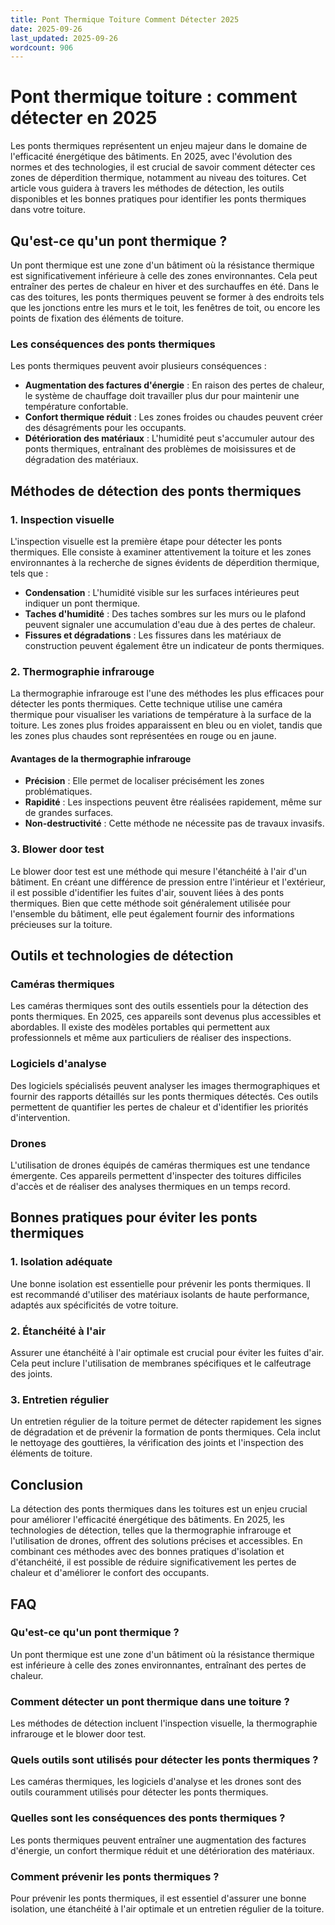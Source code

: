 ```yaml
---
title: Pont Thermique Toiture Comment Détecter 2025
date: 2025-09-26
last_updated: 2025-09-26
wordcount: 906
---
```


# Pont thermique toiture : comment détecter en 2025

Les ponts thermiques représentent un enjeu majeur dans le domaine de l'efficacité énergétique des bâtiments. En 2025, avec l'évolution des normes et des technologies, il est crucial de savoir comment détecter ces zones de déperdition thermique, notamment au niveau des toitures. Cet article vous guidera à travers les méthodes de détection, les outils disponibles et les bonnes pratiques pour identifier les ponts thermiques dans votre toiture.

## Qu'est-ce qu'un pont thermique ?

Un pont thermique est une zone d'un bâtiment où la résistance thermique est significativement inférieure à celle des zones environnantes. Cela peut entraîner des pertes de chaleur en hiver et des surchauffes en été. Dans le cas des toitures, les ponts thermiques peuvent se former à des endroits tels que les jonctions entre les murs et le toit, les fenêtres de toit, ou encore les points de fixation des éléments de toiture.

### Les conséquences des ponts thermiques

Les ponts thermiques peuvent avoir plusieurs conséquences :

- **Augmentation des factures d'énergie** : En raison des pertes de chaleur, le système de chauffage doit travailler plus dur pour maintenir une température confortable.
- **Confort thermique réduit** : Les zones froides ou chaudes peuvent créer des désagréments pour les occupants.
- **Détérioration des matériaux** : L'humidité peut s'accumuler autour des ponts thermiques, entraînant des problèmes de moisissures et de dégradation des matériaux.

## Méthodes de détection des ponts thermiques

### 1. Inspection visuelle

L'inspection visuelle est la première étape pour détecter les ponts thermiques. Elle consiste à examiner attentivement la toiture et les zones environnantes à la recherche de signes évidents de déperdition thermique, tels que :

- **Condensation** : L'humidité visible sur les surfaces intérieures peut indiquer un pont thermique.
- **Taches d'humidité** : Des taches sombres sur les murs ou le plafond peuvent signaler une accumulation d'eau due à des pertes de chaleur.
- **Fissures et dégradations** : Les fissures dans les matériaux de construction peuvent également être un indicateur de ponts thermiques.

### 2. Thermographie infrarouge

La thermographie infrarouge est l'une des méthodes les plus efficaces pour détecter les ponts thermiques. Cette technique utilise une caméra thermique pour visualiser les variations de température à la surface de la toiture. Les zones plus froides apparaissent en bleu ou en violet, tandis que les zones plus chaudes sont représentées en rouge ou en jaune.

#### Avantages de la thermographie infrarouge

- **Précision** : Elle permet de localiser précisément les zones problématiques.
- **Rapidité** : Les inspections peuvent être réalisées rapidement, même sur de grandes surfaces.
- **Non-destructivité** : Cette méthode ne nécessite pas de travaux invasifs.

### 3. Blower door test

Le blower door test est une méthode qui mesure l'étanchéité à l'air d'un bâtiment. En créant une différence de pression entre l'intérieur et l'extérieur, il est possible d'identifier les fuites d'air, souvent liées à des ponts thermiques. Bien que cette méthode soit généralement utilisée pour l'ensemble du bâtiment, elle peut également fournir des informations précieuses sur la toiture.

## Outils et technologies de détection

### Caméras thermiques

Les caméras thermiques sont des outils essentiels pour la détection des ponts thermiques. En 2025, ces appareils sont devenus plus accessibles et abordables. Il existe des modèles portables qui permettent aux professionnels et même aux particuliers de réaliser des inspections.

### Logiciels d'analyse

Des logiciels spécialisés peuvent analyser les images thermographiques et fournir des rapports détaillés sur les ponts thermiques détectés. Ces outils permettent de quantifier les pertes de chaleur et d'identifier les priorités d'intervention.

### Drones

L'utilisation de drones équipés de caméras thermiques est une tendance émergente. Ces appareils permettent d'inspecter des toitures difficiles d'accès et de réaliser des analyses thermiques en un temps record.

## Bonnes pratiques pour éviter les ponts thermiques

### 1. Isolation adéquate

Une bonne isolation est essentielle pour prévenir les ponts thermiques. Il est recommandé d'utiliser des matériaux isolants de haute performance, adaptés aux spécificités de votre toiture.

### 2. Étanchéité à l'air

Assurer une étanchéité à l'air optimale est crucial pour éviter les fuites d'air. Cela peut inclure l'utilisation de membranes spécifiques et le calfeutrage des joints.

### 3. Entretien régulier

Un entretien régulier de la toiture permet de détecter rapidement les signes de dégradation et de prévenir la formation de ponts thermiques. Cela inclut le nettoyage des gouttières, la vérification des joints et l'inspection des éléments de toiture.

## Conclusion

La détection des ponts thermiques dans les toitures est un enjeu crucial pour améliorer l'efficacité énergétique des bâtiments. En 2025, les technologies de détection, telles que la thermographie infrarouge et l'utilisation de drones, offrent des solutions précises et accessibles. En combinant ces méthodes avec des bonnes pratiques d'isolation et d'étanchéité, il est possible de réduire significativement les pertes de chaleur et d'améliorer le confort des occupants.

## FAQ

### Qu'est-ce qu'un pont thermique ?

Un pont thermique est une zone d'un bâtiment où la résistance thermique est inférieure à celle des zones environnantes, entraînant des pertes de chaleur.

### Comment détecter un pont thermique dans une toiture ?

Les méthodes de détection incluent l'inspection visuelle, la thermographie infrarouge et le blower door test.

### Quels outils sont utilisés pour détecter les ponts thermiques ?

Les caméras thermiques, les logiciels d'analyse et les drones sont des outils couramment utilisés pour détecter les ponts thermiques.

### Quelles sont les conséquences des ponts thermiques ?

Les ponts thermiques peuvent entraîner une augmentation des factures d'énergie, un confort thermique réduit et une détérioration des matériaux.

### Comment prévenir les ponts thermiques ?

Pour prévenir les ponts thermiques, il est essentiel d'assurer une bonne isolation, une étanchéité à l'air optimale et un entretien régulier de la toiture.